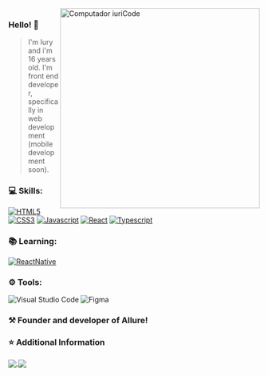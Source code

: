 <img src="https://raw.githubusercontent.com/MicaelliMedeiros/micaellimedeiros/master/image/computer-illustration.png" min-width="400px" max-width="400px" width="400px" align="right" alt="Computador iuriCode">

<h3> Hello! 👋 </h3>

> I'm Iury and i'm 16 years old. I'm front end developer, specifically in web development (mobile development soon).

<h3> 💻 Skills: </h3>

  [![HTML5][HTML5]][HTML5-url]
  [![CSS3][CSS3]][CSS3-url]
  [![Javascript][Javascript]][Javascript-url]
  [![React][React.js]][React-url]
  [![Typescript][Typescript]][Typescript-url]
  
<h3> 📚 Learning: </h3>

   [![ReactNative][ReactNative]][ReactNative-url]
 
<h3> ⚙ Tools: </h3>

  ![Visual Studio Code](https://img.shields.io/badge/-Visual%20Studio%20Code-20232A?style=for-the-badge&logo=visual-studio-code&logoColor=61DAFB)
  ![Figma](https://img.shields.io/badge/-Figma-20232A?style=for-the-badge&logo=figma&logoColor=61DAFB)
  
<h3> ⚒ Founder and developer of Allure! </h3>

<h3> ⭐ Additional Information </h3>

<a href="https://github.com/iuryyxd">
  <img align="center" src="https://github-readme-stats.vercel.app/api/top-langs/?username=iuryyxd&theme=dracula" />
</a>

<a href="https://github.com/iuryyxd">
 <img align="center" src="https://github-readme-stats.vercel.app/api?username=iuryyxd&show_icons=true&theme=dracula"/>
</a>

[linkedin-shield]: https://img.shields.io/badge/LinkedIn-20232A?style=for-the-badge&logo=linkedin&logoColor=61DAFB
[linkedin-url]: https://www.linkedin.com/in/iurysena/
[Javascript]: https://img.shields.io/badge/Javascript-20232A?style=for-the-badge&logo=javascript&logoColor=61DAFB
[Javascript-url]: https://developer.mozilla.org/pt-BR/docs/Web/JavaScript/
[React.js]: https://img.shields.io/badge/React-20232A?style=for-the-badge&logo=react&logoColor=61DAFB
[React-url]: https://reactjs.org/
[ReactNative]: https://img.shields.io/badge/ReactNative-20232A?style=for-the-badge&logo=react&logoColor=61DAFB
[ReactNative-url]: https://reactnative.dev/
[Typescript]: https://img.shields.io/badge/Typescript-20232A?style=for-the-badge&logo=typescript&logoColor=61DAFB
[Typescript-url]: https://www.typescriptlang.org/
[HTML5]: https://img.shields.io/badge/HTML5-20232A?style=for-the-badge&logo=html5&logoColor=61DAFB
[HTML5-url]: https://developer.mozilla.org/pt-BR/docs/Web/HTML
[CSS3]: https://img.shields.io/badge/CSS3-20232A?style=for-the-badge&logo=css3&logoColor=61DAFB
[CSS3-url]: https://developer.mozilla.org/pt-BR/docs/Web/CSS/

